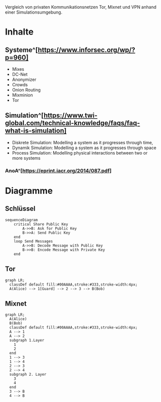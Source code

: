 Vergleich von privaten Kommunikationsnetzen Tor, Mixnet und VPN anhand einer Simulationsumgebung.

# Inhalte

## Systeme^[https://www.inforsec.org/wp/?p=960]

- Mixes
- DC-Net
- Anonymizer
- Crowds
- Onion Routing
- Mixminion
- Tor

## Simulation^[https://www.twi-global.com/technical-knowledge/faqs/faq-what-is-simulation]

- Diskrete Simulation: Modelling a system as it progresses through time,
- Dynamik Simulation: Modelling a system as it progresses through space
- Process Simulation: Modelling physical interactions between two or more systems

### AnoA^[https://eprint.iacr.org/2014/087.pdf]

# Diagramme

## Schlüssel

```mermaid
sequenceDiagram
    critical Share Public Key
        A->>B: Ask for Public Key
        B->>A: Send Public Key
    end
    loop Send Messages
        A->>B: Decode Message with Public Key
        B->>B: Encode Message with Private Key
    end
```

## Tor

```mermaid
graph LR;
  classDef default fill:#00AAAA,stroke:#333,stroke-width:4px;
  A(Alice) --> 1[Guard] --> 2 --> 3 --> B(Bob)
```

## Mixnet

```mermaid
graph LR;
  A(Alice)
  B(Bob)
  classDef default fill:#00AAAA,stroke:#333,stroke-width:4px;
  A --> 1
  A --> 2
  subgraph 1.Layer
    1
    2
  end
  1 --> 3
  1 --> 4
  2 --> 3
  2 --> 4
  subgraph 2. Layer
    3
    4
  end
  3 --> B
  4 --> B
```
